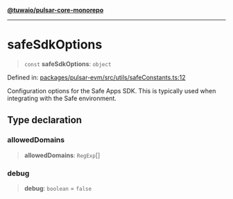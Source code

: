 [**@tuwaio/pulsar-core-monorepo**](../../../README.md)

***

# safeSdkOptions

> `const` **safeSdkOptions**: `object`

Defined in: [packages/pulsar-evm/src/utils/safeConstants.ts:12](https://github.com/TuwaIO/pulsar-core/blob/3dd99361d439c3516b34d795b4c0fe6affcc943c/packages/pulsar-evm/src/utils/safeConstants.ts#L12)

Configuration options for the Safe Apps SDK.
This is typically used when integrating with the Safe environment.

## Type declaration

### allowedDomains

> **allowedDomains**: `RegExp`[]

### debug

> **debug**: `boolean` = `false`
